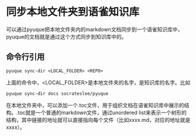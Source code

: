 # 同步本地文件夹到语雀知识库

可以通过pyuque把本地文件夹内的markdown文档同步到一个语雀知识库中，pyuque的文档就是通过这个方式同步到知识库中的。

## 命令行引用

```
pyuque sync-dir <LOCAL_FOLDER> <REPO>
```

上面的命令中，<LOCAL_FOLDER>是本地文件夹的名字，<REPO>是知识库的名字。比如

```
pyuque sync-dir docs socrateslee/pyuque
```

在本地文件夹中，可以添加一个.toc文件，用于组织文档在语雀知识库中展示的结构。.toc就是一个普通的markdown文件，通过unordered list来表示一个树形的结构，其中链接的地址就可以直接指向每个文件（比如xxxx.md，对应的地址就是xxxx）。